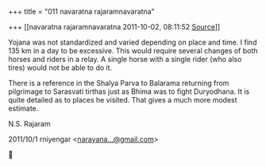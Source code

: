 +++
title = "011 navaratna rajaramnavaratna"

+++
[[navaratna rajaramnavaratna	2011-10-02, 08:11:52 [Source](https://groups.google.com/g/bvparishat/c/FtArb_45Gg0)]]





 Yojana was not standardized and varied depending on place and time. I find 135 km in a day to be excessive. This would require several changes of both horses and riders in a relay. A single horse with a single rider (who also tires) would not be able to do it.



 There is a reference in the Shalya Parva to Balarama returning from pilgrimage to Sarasvati tirthas just as Bhima was to fight Duryodhana. It is quite detailed as to places he visited. That gives a much more modest estimate.



N.S. Rajaram  
  

2011/10/1 rniyengar \<[narayana...@gmail.com]()\>



